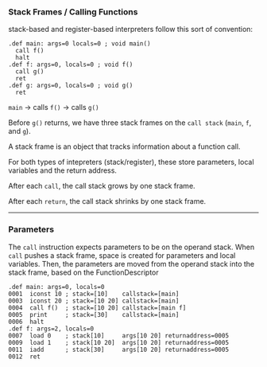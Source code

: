 ### Stack Frames / Calling Functions

stack-based and register-based interpreters follow this sort of convention:

```
.def main: args=0 locals=0 ; void main()
  call f()
  halt
.def f: args=0, locals=0 ; void f()
  call g()
  ret
.def g: args=0, locals=0 ; void g()
  ret
```

`main`
-> calls `f()`
   -> calls `g()`

Before `g()` returns, we have three stack frames on the `call stack` (`main`, `f`, and `g`).

A stack frame is an object that tracks information about a function call.

For both types of intepreters (stack/register), these store parameters, local variables and the return address.

After each `call`, the call stack grows by one stack frame.

After each `return`, the call stack shrinks by one stack frame.

---

### Parameters

The `call` instruction expects parameters to be on the operand stack. When `call` pushes
a stack frame, space is created for parameters and local variables. Then, the parameters
are moved from the operand stack into the stack frame, based on the FunctionDescriptor

```
.def main: args=0, locals=0
0001  iconst 10 ; stack=[10]    callstack=[main]
0003  iconst 20 ; stack=[10 20] callstack=[main]
0004  call f()  ; stack=[10 20] callstack=[main f]
0005  print     ; stack=[30]    callstack=[main]
0006  halt
.def f: args=2, locals=0
0007  load 0    ; stack[10]     args[10 20] returnaddress=0005
0009  load 1    ; stack[10 20]  args[10 20] returnaddress=0005
0011  iadd      ; stack[30]     args[10 20] returnaddress=0005
0012  ret
```
